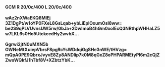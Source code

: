 #### GCM R 20/0c/400 L 20/0c/400
**wAz2nXWaEKQ8MIEj**<br/>**3Z1DgPt/w1oYP0FXeL8GsLqab+ybLiEplOxumOsl8ww=**<br/>**be2S9qPLVUvnsUW5rw/0bJa+2DwlmoB4hGm0xoIEcQ3NRthpWHHaLZ5w7LKL6s0Ho5UtckeedHy2wvbX...**<br/><br/>
**Ggrwi2jtN0uMXN5b**<br/>**OWNeMtXuiepVbrsF8pgRcYsWDdqiGgSHe3nWE/tHVzg=**<br/>**mQpA0PE9QbrxJvyvE8Zy8ANDlip7k0M8qGxZ8oPHPARMEtyPl6m2cQjZZwoWQkfJ1hTbf8V+XZbtzYbK...**